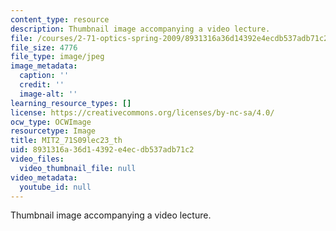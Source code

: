 ```yaml
---
content_type: resource
description: Thumbnail image accompanying a video lecture.
file: /courses/2-71-optics-spring-2009/8931316a36d14392e4ecdb537adb71c2_MIT2_71S09lec23_th.jpg
file_size: 4776
file_type: image/jpeg
image_metadata:
  caption: ''
  credit: ''
  image-alt: ''
learning_resource_types: []
license: https://creativecommons.org/licenses/by-nc-sa/4.0/
ocw_type: OCWImage
resourcetype: Image
title: MIT2_71S09lec23_th
uid: 8931316a-36d1-4392-e4ec-db537adb71c2
video_files:
  video_thumbnail_file: null
video_metadata:
  youtube_id: null
---
```

Thumbnail image accompanying a video lecture.